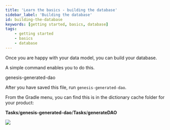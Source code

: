 ```yaml
---
title: 'Learn the basics - building the database'
sidebar_label: 'Building the database'
id: building-the-database
keywords: [getting started, basics, database]
tags:
    - getting started
    - basics
    - database
---
```


Once you are happy with your data model, you can build your database.

A simple command enables you to do this.


genesis-generated-dao

After you have saved this file, run `genesis-generated-dao`.

From the Gradle menu, you can find this is in the dictionary cache folder for your product:

**Tasks**/**genesis-generated-dao**/**Tasks**/**generateDAO**

![](/img/build-gradle-kts-generated-dao.png)
